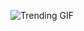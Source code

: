 ![Trending GIF](https://media1.giphy.com/media/v1.Y2lkPThiYjIxNzcyZW1hc3BhZTNscGNldTAxbzNlNHRicXUxZzBhZTM2Yzh3cTFiY2hiNSZlcD12MV9naWZzX3NlYXJjaCZjdD1n/ZVik7pBtu9dNS/giphy.gif)
